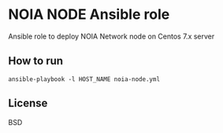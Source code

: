 NOIA NODE Ansible role
=========

Ansible role to deploy NOIA Network node on Centos 7.x server


How to run
----------------

    ansible-playbook -l HOST_NAME noia-node.yml

License
-------

BSD


